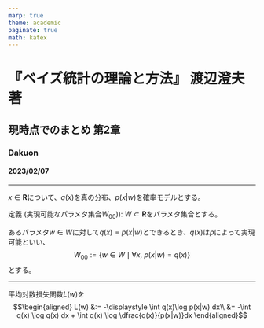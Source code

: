 ```yaml
---
marp: true
theme: academic
paginate: true
math: katex
---
```

<!-- _class: lead -->
# 『ベイズ統計の理論と方法』 渡辺澄夫 著

## 現時点でのまとめ 第2章

### Dakuon

#### 2023/02/07

---
<!-- _header: 実現可能性 -->
$x\in \mathbf{R}$について、$q(x)$を真の分布、$p(x| w)$を確率モデルとする。

定義 (実現可能なパラメタ集合$W_{00}$)): $W\subset \mathbf{R}$をパラメタ集合とする。

あるパラメタ$w\in W$に対して$q(x)=p(x|w)$とできるとき、$q(x)$は$p$によって実現可能といい、
$$W_{00} := \{w\in W \mid \forall x, \ p(x|w) = q(x)\}$$
とする。

---
<!-- _header: 平均対数損失関数 -->

平均対数損失関数$L(w)$を
$$\begin{aligned}
L(w) &:= -\displaystyle \int q(x)\log p(x|w) dx\\
&= -\int q(x) \log q(x) dx + \int q(x) \log \dfrac{q(x)}{p(x|w)}dx
\end{aligned}$$